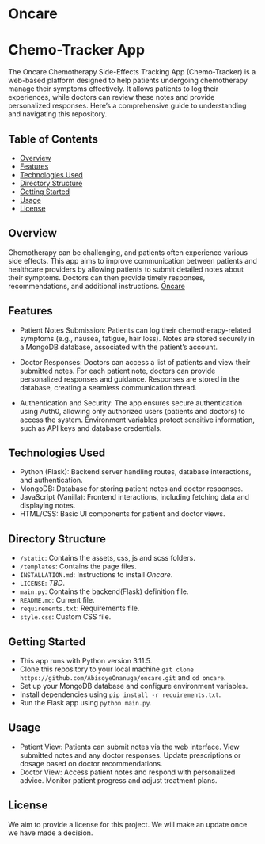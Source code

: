 # Oncare

# Chemo-Tracker App

The Oncare Chemotherapy Side-Effects Tracking App (Chemo-Tracker) is a web-based platform designed to help patients undergoing chemotherapy manage their symptoms effectively. It allows patients to log their experiences, while doctors can review these notes and provide personalized responses. Here’s a comprehensive guide to understanding and navigating this repository.

## Table of Contents
- [Overview](#overview)
- [Features](#features)
- [Technologies Used](#technologies-used)
- [Directory Structure](#directory-structure)
- [Getting Started](#getting-started)
- [Usage](#usage)
- [License](#license)

## Overview

Chemotherapy can be challenging, and patients often experience various side effects. This app aims to improve communication between patients and healthcare providers by allowing patients to submit detailed notes about their symptoms. Doctors can then provide timely responses, recommendations, and additional instructions.
[Oncare](https://oncare.onrender.com/)
## Features

- Patient Notes Submission:
    Patients can log their chemotherapy-related symptoms (e.g., nausea, fatigue, hair loss).
    Notes are stored securely in a MongoDB database, associated with the patient’s account.

- Doctor Responses:
    Doctors can access a list of patients and view their submitted notes.
    For each patient note, doctors can provide personalized responses and guidance.
    Responses are stored in the database, creating a seamless communication thread.

- Authentication and Security:
    The app ensures secure authentication using Auth0, allowing only authorized users (patients and doctors) to access the system.
    Environment variables protect sensitive information, such as API keys and database credentials.

## Technologies Used

- Python (Flask): Backend server handling routes, database interactions, and authentication.
- MongoDB: Database for storing patient notes and doctor responses.
- JavaScript (Vanilla): Frontend interactions, including fetching data and displaying notes.
- HTML/CSS: Basic UI components for patient and doctor views.

## Directory Structure

- `/static`: Contains the assets, css, js and scss folders.
- `/templates`: Contains the page files.
- `INSTALLATION.md`: Instructions to install _Oncare_.
- `LICENSE`: _TBD_.
- `main.py`: Contains the backend(Flask) definition file.
- `README.md`: Current file.
- `requirements.txt`: Requirements file.
- `style.css`: Custom CSS file.

## Getting Started
- This app runs with Python version 3.11.5.
- Clone this repository to your local machine `git clone https://github.com/AbisoyeOnanuga/oncare.git` and `cd oncare`.
- Set up your MongoDB database and configure environment variables.
- Install dependencies using `pip install -r requirements.txt`.
- Run the Flask app using `python main.py`.

## Usage

- Patient View:
    Patients can submit notes via the web interface.
    View submitted notes and any doctor responses.
    Update prescriptions or dosage based on doctor recommendations.
- Doctor View:
    Access patient notes and respond with personalized advice.
    Monitor patient progress and adjust treatment plans.

## License

We aim to provide a license for this project. We will make an update once we have made a decision.